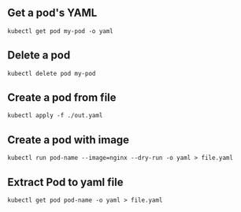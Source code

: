 ## Get a pod's YAML
```
kubectl get pod my-pod -o yaml
```
## Delete a pod
```
kubectl delete pod my-pod
```
## Create a pod from file
```
kubectl apply -f ./out.yaml
```
## Create a pod with image
```
kubectl run pod-name --image=nginx --dry-run -o yaml > file.yaml
```
## Extract Pod to yaml file
```
kubectl get pod pod-name -o yaml > file.yaml
```